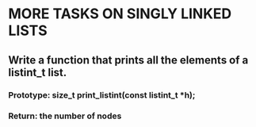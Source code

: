 # MORE TASKS ON SINGLY LINKED LISTS

## Write a function that prints all the elements of a listint_t list.
### Prototype: size_t print_listint(const listint_t *h);
### Return: the number of nodes


